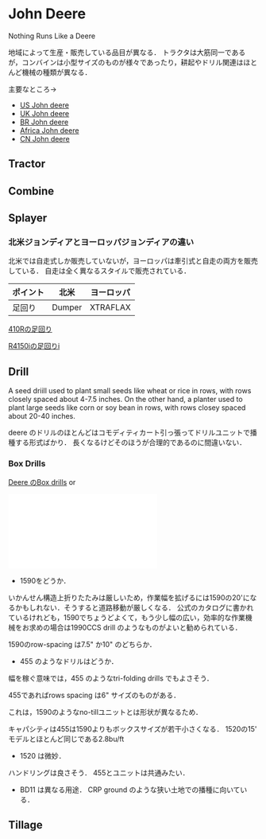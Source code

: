 # John Deere
Nothing Runs Like a Deere

地域によって生産・販売している品目が異なる．
トラクタは大筋同一であるが，コンバインは小型サイズのものが様々であったり，耕起やドリル関連はほとんど機械の種類が異なる．

主要なところ->

- [US John deere](https://www.deere.com/en/)
- [UK John deere](https://www.deere.co.uk/en/)
- [BR John deere](https://www.deere.com.br/pt/)
- [Africa John deere](https://www.deere.africa/en/index.html)
- [CN John deere](https://www.deere.com.cn/zh/index.html)

## Tractor

## Combine

## Splayer
### 北米ジョンディアとヨーロッパジョンディアの違い 

北米では自走式しか販売していないが，ヨーロッパは牽引式と自走の両方を販売している．
自走は全く異なるスタイルで販売されている．


|ポイント |  北米  |  ヨーロッパ  |
|---- | ---- | ---- |
|足回り|  Dumper  |  XTRAFLAX  |

[410Rの足回り](https://partscatalog.deere.com/jdrc/sidebyside/equipment/36980178/referrer/navigation/pgId/893723735)

[R4150iの足回りi](https://partscatalog.deere.com/jdrc/sidebyside/equipment/4472577/referrer/navigation/pgId/854503071)

## Drill
A seed driill used to plant small seeds like wheat or rice in rows, with rows closely spaced about 4-7.5 inches.
On the other hand, a planter used to plant large seeds like corn or soy bean in rows, with rows closey spaced about 20-40 inches.

deere のドリルのほとんどはコモディティカート引っ張ってドリルユニットで播種する形式ばかり．
長くなるけどそのほうが合理的であるのに間違いない．

### Box Drills
[Deere のBox drills](https://www.deere.com/assets/publications/index.html?id=f1e99c2a#11)
or

![PDF](./brochure/boxDrill_2023.pdf)

- 1590をどうか．

いかんせん構造上折りたたみは厳しいため，作業幅を拡げるには1590の20'になるかもしれない．そうすると道路移動が厳しくなる．
公式のカタログに書かれているけれども，1590でちょうどよくて，もう少し幅の広い，効率的な作業機械をお求めの場合は1990CCS drill のようなものがよいと勧められている．

1590のrow-spacing は7.5" か10" のどちらか．

- 455 のようなドリルはどうか．

幅を稼ぐ意味では，455 のようなtri-folding drills でもよさそう．

455であればrows spacing は6" サイズのものがある．

これは，1590のようなno-tillユニットとは形状が異なるため．

キャパシティは455は1590よりもボックスサイズが若干小さくなる．
1520の15' モデルとほとんど同じである2.8bu/ft

- 1520 は微妙．

ハンドリングは良さそう．
455とユニットは共通みたい．


- BD11 は異なる用途．
CRP ground のような狭い土地での播種に向いている．

## Tillage

